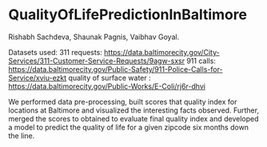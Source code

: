 # QualityOfLifePredictionInBaltimore
Rishabh Sachdeva, Shaunak Pagnis, Vaibhav Goyal.

Datasets used:
311 requests: https://data.baltimorecity.gov/City-Services/311-Customer-Service-Requests/9agw-sxsr
911 calls: https://data.baltimorecity.gov/Public-Safety/911-Police-Calls-for-Service/xviu-ezkt
quality of surface water : https://data.baltimorecity.gov/Public-Works/E-Coli/rj6r-dhvi


We performed data pre-processing, built scores that quality index for locations at Baltimore and visualized the interesting facts observed. 
Further, merged the scores to obtained to evaluate final quality index and developed a model to predict the quality of life for a given zipcode six months down the line.
